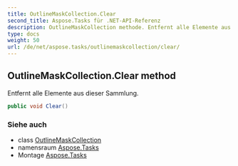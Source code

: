 ```yaml
---
title: OutlineMaskCollection.Clear
second_title: Aspose.Tasks für .NET-API-Referenz
description: OutlineMaskCollection methode. Entfernt alle Elemente aus dieser Sammlung.
type: docs
weight: 50
url: /de/net/aspose.tasks/outlinemaskcollection/clear/
---
```

## OutlineMaskCollection.Clear method

Entfernt alle Elemente aus dieser Sammlung.

```csharp
public void Clear()
```

### Siehe auch

* class [OutlineMaskCollection](../)
* namensraum [Aspose.Tasks](../../outlinemaskcollection/)
* Montage [Aspose.Tasks](../../../)


